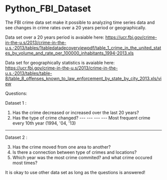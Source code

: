 # Python_FBI_Dataset

The FBI crime data set make it possible to analyzing time series data and see changes in crime rates over a 20 years period or geographically.

Data set over a 20 years period is avaiable here: 
https://ucr.fbi.gov/crime-in-the-u.s/2013/crime-in-the-u.s.-2013/tables/1tabledatadecoverviewpdf/table_1_crime_in_the_united_states_by_volume_and_rate_per_100000_inhabitants_1994-2013.xls


Data set for geographically statistics is avaiable here:
https://ucr.fbi.gov/crime-in-the-u.s/2013/crime-in-the-u.s.-2013/tables/table-8/table_8_offenses_known_to_law_enforcement_by_state_by_city_2013.xls/view


Questions:

Dataset 1 :
1. Has the crime decreased or increased over the last 20 years?
2. Has the type of crime changed?   --- --- --- --- Most frequent crime every 10th year (1994, '04, '13)
----------------------------------- ------ - - - - - - - - - - - -- -  - - - - -
Dataset 2 :

3. Has the crime moved from one area to another? 
4. Is there a connection between type of crimes and locations?
5. Which year was the most crime commited?  and what crime occured most times?


It is okay to use other data set as long as the questions is answered!


